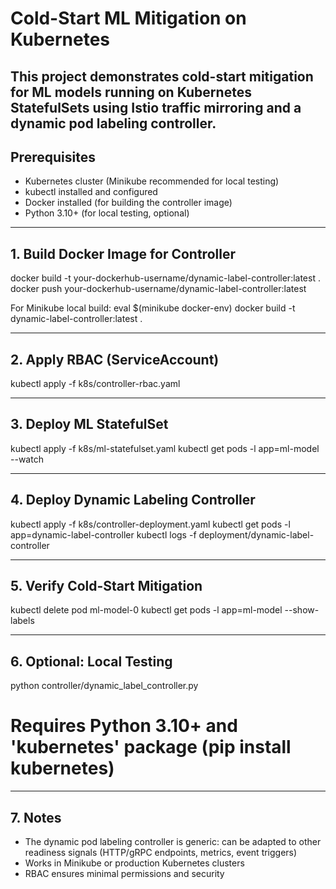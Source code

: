 # Cold-Start ML Mitigation on Kubernetes

This project demonstrates **cold-start mitigation for ML models** running on Kubernetes StatefulSets using **Istio traffic mirroring** and a **dynamic pod labeling controller**.
---

## Prerequisites
- Kubernetes cluster (Minikube recommended for local testing)
- kubectl installed and configured
- Docker installed (for building the controller image)
- Python 3.10+ (for local testing, optional)

---

## 1. Build Docker Image for Controller
docker build -t your-dockerhub-username/dynamic-label-controller:latest .
docker push your-dockerhub-username/dynamic-label-controller:latest

For Minikube local build:
eval $(minikube docker-env)
docker build -t dynamic-label-controller:latest .

---

## 2. Apply RBAC (ServiceAccount)
kubectl apply -f k8s/controller-rbac.yaml

---

## 3. Deploy ML StatefulSet
kubectl apply -f k8s/ml-statefulset.yaml
kubectl get pods -l app=ml-model --watch

---

## 4. Deploy Dynamic Labeling Controller
kubectl apply -f k8s/controller-deployment.yaml
kubectl get pods -l app=dynamic-label-controller
kubectl logs -f deployment/dynamic-label-controller

---

## 5. Verify Cold-Start Mitigation
kubectl delete pod ml-model-0
kubectl get pods -l app=ml-model --show-labels

---

## 6. Optional: Local Testing
python controller/dynamic_label_controller.py
# Requires Python 3.10+ and 'kubernetes' package (pip install kubernetes)

---

## 7. Notes
- The dynamic pod labeling controller is generic: can be adapted to other readiness signals (HTTP/gRPC endpoints, metrics, event triggers)
- Works in Minikube or production Kubernetes clusters
- RBAC ensures minimal permissions and security
